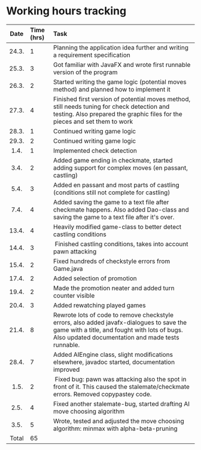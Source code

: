 # Working hours tracking

| Date | Time (hrs) | Task |
| :----: | :-----| :-----|
| 24.3. | 1 | Planning the application idea further and writing a requirement specification |
| 25.3. | 3 | Got familiar with JavaFX and wrote first runnable version of the program |
| 26.3. | 2 | Started writing the game logic (potential moves method) and planned how to implement it |
| 27.3. | 4 | Finished first version of potential moves method, still needs tuning for check detection and testing. Also prepared the graphic files for the pieces and set them to work |
| 28.3. | 1 | Continued writing game logic |
| 29.3. | 2 | Continued writing game logic |
| 1.4.  | 1 | Implemented check detection |
| 3.4.  | 2 | Added game ending in checkmate, started adding support for complex moves (en passant, castling) |
| 5.4.  | 3 | Added en passant and most parts of castling (conditions still not complete for castling) |
| 7.4.  | 4 | Added saving the game to a text file after checkmate happens. Also added Dao-class and saving the game to a text file after it's over. |
| 13.4. | 4 | Heavily modified game-class to better detect castling conditions |
| 14.4. | 3 | Finished castling conditions, takes into account pawn attacking |
| 15.4. | 2 | Fixed hundreds of checkstyle errors from Game.java |
| 17.4. | 2 | Added selection of promotion |
| 19.4. | 2 | Made the promotion neater and added turn counter visible |
| 20.4. | 3 | Added rewatching played games |
| 21.4. | 8 | Rewrote lots of code to remove checkstyle errors, also added javafx-dialogues to save the game with a title, and fought with lots of bugs. Also updated documentation and made tests runnable. |
| 28.4. | 7 | Added AIEngine class, slight modifications elsewhere, javadoc started, documentation improved |
| 1.5.  | 2 | Fixed bug: pawn was attacking also the spot in front of it. This caused the stalemate/checkmate errors. Removed copypastey code. |
| 2.5.  | 4 | Fixed another stalemate-bug, started drafting AI move choosing algorithm |
| 3.5.  | 5 | Wrote, tested and adjusted the move choosing algorithm: minmax with alpha-beta-pruning |
| Total | 65 | |
